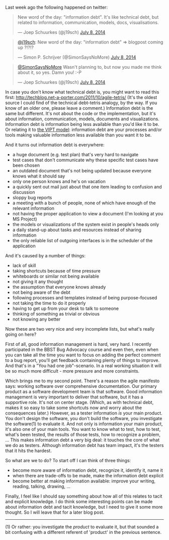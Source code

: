 <html><body><p>Last week ago the following happened on twitter:
</p><blockquote class="twitter-tweet" lang="en">New word of the day: "information debt". It's like technical debt, but related to information, communication, models, docs, visualisations.

— Joep Schuurkes (@j19sch) <a href="https://twitter.com/j19sch/statuses/486534198803841024">July 8, 2014</a></blockquote>
<blockquote class="twitter-tweet" lang="en"><a href="https://twitter.com/j19sch">@j19sch</a>: New word of the day: "information debt" =&gt; blogpost coming up ?!?!?

— Simon P. Schrijver (@SimonSaysNoMore) <a href="https://twitter.com/SimonSaysNoMore/statuses/486551279590977536">July 8, 2014</a></blockquote>
<blockquote class="twitter-tweet" lang="en"><a href="https://twitter.com/SimonSaysNoMore">@SimonSaysNoMore</a> Wasn't planning to, but now you made me think about it, so yes. Damn you! :-P

— Joep Schuurkes (@j19sch) <a href="https://twitter.com/j19sch/statuses/486555404089188352">July 8, 2014</a></blockquote>
In case you don't know what technical debt is, you might want to read this first: <a href="http://techblog.net-a-porter.com/2011/10/agile-tetris/">http://techblog.net-a-porter.com/2011/10/agile-tetris/</a> (It's the oldest source I could find of the technical debt-tetris analogy, by the way. If you know of an older one, please leave a comment.)
Information debt is the same but different. It's not about the code or the implementation, but it's about information, communication, models, documents and visualizations. Information debt is information being less available than you'd like it to be. Or relating it to <a href="http://testingcurve.wordpress.com/2012/07/09/yet-another-testing-model-value-information-processes-value/">the VIPT model</a>: information debt are your processes and/or tools making valuable information less available than you want it to be.

And it turns out information debt is everywhere:
- a huge document (e.g. test plan) that's very hard to navigate
- test cases that don't communicate why these specific test cases have been chosen
- an outdated document that's not being updated because everyone knows what it should say
- only one person knows and he's on vacation
- a quickly sent out mail just about that one item leading to confusion and discussion
- sloppy bug reports
- a meeting with a bunch of people, none of which have enough of the relevant information
- not having the proper application to view a document (I'm looking at you MS Project)
- the models or visualizations of the system exist in people's heads only
- a daily stand-up about tasks and resources instead of sharing information
- the only reliable list of outgoing interfaces is in the scheduler of the application

And it's caused by a number of things:
- lack of skill
- taking shortcuts because of time pressure
- whiteboards or similar not being available
- not giving it any thought
- the assumption that everyone knows already
- not being aware of the debt
- following processes and templates instead of being purpose-focused
- not taking the time to do it properly
- having to get up from your desk to talk to someone
- thinking of something as trivial or obvious
- not knowing any better

Now these are two very nice and very incomplete lists, but what's really going on here?

First of all, good information management is hard, very hard. I recently participated in the BBST Bug Advocacy course and even then, even when you can take all the time you want to focus on adding the perfect comment to a bug report, you'll get feedback containing plenty of things to improve. And that's in a "You had one job"-scenario. In a real working situation it will be so much more difficult - more pressure and more constraints.

Which brings me to my second point. There's a reason the agile manifesto says: working software over comprehensive documentation. Our primary product as a software development team is that software. Good information management is very important to deliver that software, but it has a supportive role. It's not on center stage. (Which, as with technical debt, makes it so easy to take some shortcuts now and worry about the consequences later.)
However, as a tester information *is* your main product. You don't design the software, you don't build the software, you investigate the software(1) to evaluate it. And not only is information your main product, it's also one of your main tools. You want to know what to test, how to test, what's been tested, the results of those tests, how to recognize a problem, ... This makes information debt a very big deal: it touches the core of what we do as testers. Although information debt has team impact, it's the testers that it hits the hardest.

So what are we to do? To start off I can think of three things:
- become more aware of information debt, recognize it, identify it, name it
- when there are trade-offs to be made, make the information debt explicit
- become better at making information available: improve your writing, reading, talking, drawing, ...

Finally, I feel like I should say something about how all of this relates to tacit and explicit knowledge. I do think some interesting points can be made about information debt and tacit knowledge, but I need to give it some more thought. So I will leave that for a later blog post.

--- --- ---

(1) Or rather: you investigate the *product* to evaluate it, but that sounded a bit confusing with a different referent of 'product' in the previous sentence.</body></html>